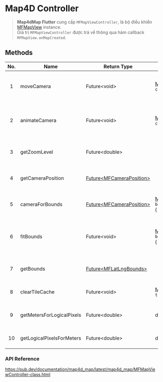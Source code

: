 # Map4D Controller

> **Map4dMap Flutter** cung cấp `MFMapViewController`, là bộ điều khiển [MFMapView](./guides/mapview.md) instance.  
> Giá trị `MFMapViewController` được trả về thông qua hàm callback `MFMapView.onMapCreated`.

## Methods

| No. | Name | Return Type | Arguments | Description |
|:-:|-|-|-|-|
| 1 | moveCamera | Future\<void\> | [MFCameraUpdate](//pub.dev/documentation/map4d_map/latest/map4d_map/MFCameraUpdate-class.html) `cameraUpdate` | Di chuyển camera đến vị trí `cameraUpdate` ngay lập tức. |
| 2 | animateCamera | Future\<void\> | [MFCameraUpdate](//pub.dev/documentation/map4d_map/latest/map4d_map/MFCameraUpdate-class.html) `cameraUpdate` | Di chuyển camera đến vị trí `cameraUpdate` với hiệu ứng di chuyển. |
| 3 | getZoomLevel | Future\<double\> |  | Lấy giá trị mức zoom hiện tại của bản đồ. |
| 4 | getCameraPosition | [Future\<MFCameraPosition\>](//pub.dev/documentation/map4d_map/latest/map4d_map/MFCameraPosition-class.html) |  | Lấy giá trị camera hiện tại của bản đồ. |
| 5 | cameraForBounds | [Future\<MFCameraPosition\>](//pub.dev/documentation/map4d_map/latest/map4d_map/MFCameraPosition-class.html) | [MFLatLngBounds](//pub.dev/documentation/map4d_map/latest/map4d_map/MFLatLngBounds-class.html) `bounds`<br>{ double `padding` } | Lấy giá trị camera đối với `bounds` (và `padding`). |
| 6 | fitBounds | Future\<void\> | [MFLatLngBounds](//pub.dev/documentation/map4d_map/latest/map4d_map/MFLatLngBounds-class.html) `bounds`<br>{ double `padding` } | Di chuyển camera đến ví trí thích hợp với `bounds` (và `padding`). |
| 7 | getBounds | [Future\<MFLatLngBounds\>](//pub.dev/documentation/map4d_map/latest/map4d_map/MFLatLngBounds-class.html) |  | Lấy vùng hiển thị hiện tại của bản đồ. |
| 8 | clearTileCache | Future\<void\> | [MFTileOverlayId](//pub.dev/documentation/map4d_map/latest/map4d_map/MFTileOverlayId-class.html) `tileOverlayId` | Xóa cache của [tile overlay](./guides/tile-overlay.md). |
| 9 | getMetersForLogicalPixels | Future\<double\> | double | Convert Logical Pixels sang mét |
| 10| getLogicalPixelsForMeters | Future\<double\> | double | Convert mét sang Logical Pixels |

### API Reference

<https://pub.dev/documentation/map4d_map/latest/map4d_map/MFMapViewController-class.html>